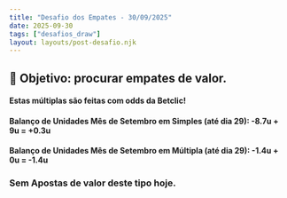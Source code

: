```yaml
---
title: "Desafio dos Empates - 30/09/2025"
date: 2025-09-30
tags: ["desafios_draw"]
layout: layouts/post-desafio.njk
---
```


## 🎯 Objetivo: procurar empates de valor.  

#### Estas múltiplas são feitas com odds da Betclic!

#### Balanço de Unidades Mês de Setembro em Simples (até dia 29): -8.7u + 9u = +0.3u
#### Balanço de Unidades Mês de Setembro em Múltipla (até dia 29): -1.4u + 0u = -1.4u

### Sem Apostas de valor deste tipo hoje.


